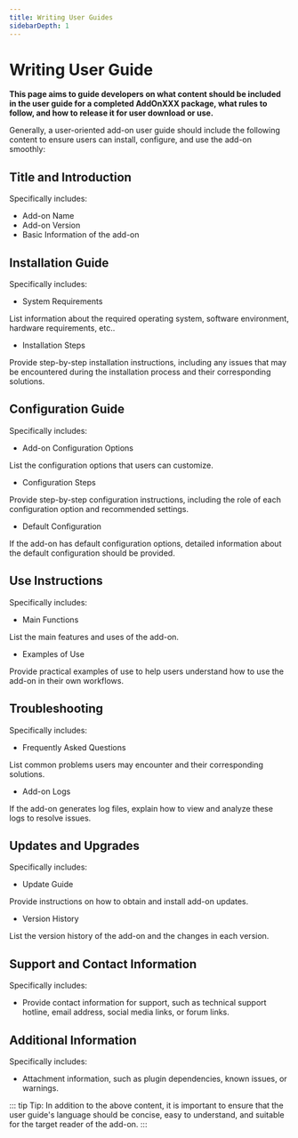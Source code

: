 ```yaml
---
title: Writing User Guides
sidebarDepth: 1
---
```


# Writing User Guide

**This page aims to guide developers on what content should be included in the user guide for a completed AddOnXXX package, what rules to follow, and how to release it for user download or use.**

Generally, a user-oriented add-on user guide should include the following content to ensure users can install, configure, and use the add-on smoothly:

## Title and Introduction
Specifically includes:

* Add-on Name
* Add-on Version
* Basic Information of the add-on

## Installation Guide
Specifically includes:

* System Requirements

List information about the required operating system, software environment, hardware requirements, etc..

* Installation Steps

Provide step-by-step installation instructions, including any issues that may be encountered during the installation process and their corresponding solutions.

## Configuration Guide
Specifically includes:

* Add-on Configuration Options

List the configuration options that users can customize.

* Configuration Steps

Provide step-by-step configuration instructions, including the role of each configuration option and recommended settings.

* Default Configuration

If the add-on has default configuration options, detailed information about the default configuration should be provided.

## Use Instructions
Specifically includes:

* Main Functions

List the main features and uses of the add-on.

* Examples of Use

Provide practical examples of use to help users understand how to use the add-on in their own workflows.

## Troubleshooting
Specifically includes:

* Frequently Asked Questions

List common problems users may encounter and their corresponding solutions.

* Add-on Logs

If the add-on generates log files, explain how to view and analyze these logs to resolve issues.

## Updates and Upgrades
Specifically includes:

* Update Guide

Provide instructions on how to obtain and install add-on updates.

* Version History

List the version history of the add-on and the changes in each version.

## Support and Contact Information
Specifically includes:

* Provide contact information for support, such as technical support hotline, email address, social media links, or forum links.

## Additional Information
Specifically includes:

* Attachment information, such as plugin dependencies, known issues, or warnings.

::: tip Tip:
In addition to the above content, it is important to ensure that the user guide's language should be concise, easy to understand, and suitable for the target reader of the add-on.
:::